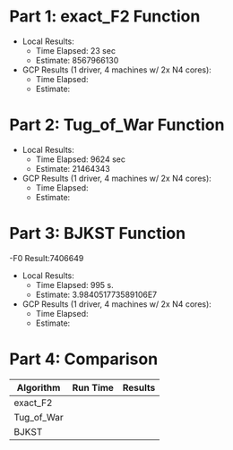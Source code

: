 # Part 1: exact_F2 Function

- Local Results:
  - Time Elapsed: 23 sec
  - Estimate: 8567966130
- GCP Results (1 driver, 4 machines w/ 2x N4 cores):
  - Time Elapsed:
  - Estimate: 

# Part 2: Tug_of_War Function

- Local Results:
  - Time Elapsed: 9624 sec 
  - Estimate: 21464343
- GCP Results (1 driver, 4 machines w/ 2x N4 cores):
  - Time Elapsed:
  - Estimate: 

# Part 3: BJKST Function

-F0 Result:7406649
- Local Results:
  - Time Elapsed: 995 s.
  -  Estimate: 3.984051773589106E7
- GCP Results (1 driver, 4 machines w/ 2x N4 cores):
  - Time Elapsed:
  - Estimate: 

# Part 4: Comparison

| Algorithm  | Run Time | Results |
| --- | --- | --- |
| exact_F2   |          |         | 
| Tug_of_War |          |         |
| BJKST      |          |         |

